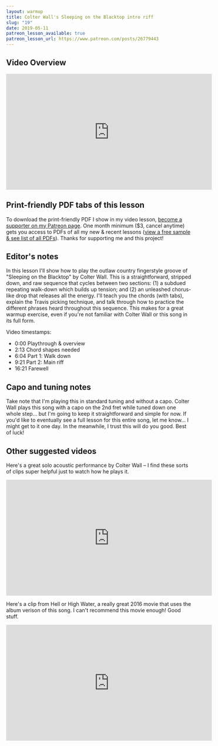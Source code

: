 ```yaml
---
layout: warmup
title: Colter Wall's Sleeping on the Blacktop intro riff
slug: "19"
date: 2019-05-11
patreon_lesson_available: true
patreon_lesson_url: https://www.patreon.com/posts/26779443
---
```


## Video Overview

<iframe width="560" height="315" src="https://www.youtube.com/embed/DwFoiDmJBMo?showinfo=0" frameborder="0" allowfullscreen></iframe>

<!-- Coming soon... -->

## Print-friendly PDF tabs of this lesson

To download the print-friendly PDF I show in my video lesson, [become a supporter on my Patreon page](https://www.patreon.com/posts/26779443). One month minimum ($3, cancel anytime) gets you access to PDFs of all my new & recent lessons ([view a free sample & see list of all PDFs](http://playsongnotes.com/downloads)). Thanks for supporting me and this project!

## Editor's notes

In this lesson I'll show how to play the outlaw country fingerstyle groove of "Sleeping on the Blacktop" by Colter Wall. This is a straightforward, stripped down, and raw sequence that cycles between two sections: (1) a subdued repeating walk-down which builds up tension; and (2) an unleashed chorus-like drop that releases all the energy. I'll teach you the chords (with tabs), explain the Travis picking technique, and talk through how to practice the different phrases heard throughout this sequence. This makes for a great warmup exercise, even if you're not familiar with Colter Wall or this song in its full form.

Video timestamps:

- 0:00 Playthrough & overview
- 2:13 Chord shapes needed
- 6:04 Part 1: Walk down
- 9:21 Part 2: Main riff
- 16:21 Farewell

## Capo and tuning notes

Take note that I'm playing this in standard tuning and without a capo. Colter Wall plays this song with a capo on the 2nd fret while tuned down one whole step... but I'm going to keep it straightforward and simple for now. If you'd like to eventually see a full lesson for this entire song, let me know... I might get to it one day. In the meanwhile, I trust this will do you good. Best of luck!

## Other suggested videos

Here's a great solo acoustic performance by Colter Wall – I find these sorts of clips super helpful just to watch how he plays it.

<iframe width="560" height="315" src="https://www.youtube.com/embed/qSYkikkitS0" frameborder="0" allow="accelerometer; autoplay; encrypted-media; gyroscope; picture-in-picture" allowfullscreen></iframe>

Here's a clip from Hell or High Water, a really great 2016 movie that uses the album verison of this song. I can't recommend this movie enough! Good stuff.

<iframe width="560" height="315" src="https://www.youtube.com/embed/_V-5p3fM90s" frameborder="0" allow="accelerometer; autoplay; encrypted-media; gyroscope; picture-in-picture" allowfullscreen></iframe>
